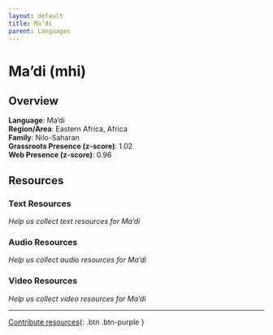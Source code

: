 ```yaml
---
layout: default
title: Ma’di
parent: Languages
---
```


# Ma’di (mhi)

## Overview

**Language**: Ma’di  
**Region/Area**: Eastern Africa, Africa  
**Family**: Nilo-Saharan  
**Grassroots Presence (z-score)**: 1.02  
**Web Presence (z-score)**: 0.96  

## Resources

### Text Resources
*Help us collect text resources for Ma’di*

### Audio Resources
*Help us collect audio resources for Ma’di*

### Video Resources
*Help us collect video resources for Ma’di*

---

[Contribute resources](https://forms.office.com/e/1SfLJx3u1r){: .btn .btn-purple }
